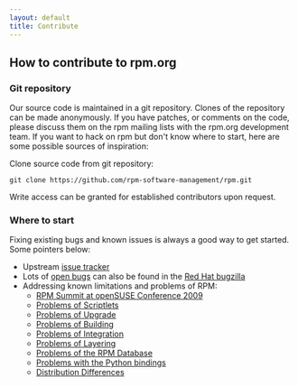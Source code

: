 ```yaml
---
layout: default
title: Contribute
---
```

## How to contribute to rpm.org

### Git repository

Our source code is maintained in a git repository. Clones of the repository can be made anonymously. If you have patches, or comments on the code, please discuss them on the rpm mailing lists with the rpm.org development team. If you want to hack on rpm but don't know where to start, here are some possible sources of inspiration:

Clone source code from git repository:

`git clone https://github.com/rpm-software-management/rpm.git`

Write access can be granted for established contributors upon request.

### Where to start

Fixing existing bugs and known issues is always a good way to get started.
Some pointers below:
* Upstream [issue tracker](https://github.com/rpm-software-management/rpm/issues)
* Lots of [open bugs](https://bugzilla.redhat.com/buglist.cgi?bug_status=NEW&bug_status=ASSIGNED&component=rpm&query_format=advanced) can also be found in the [Red Hat bugzilla](https://bugzilla.redhat.com/)
* Addressing known limitations and problems of RPM:
  * [RPM Summit at openSUSE Conference 2009](problems/summit2009.html)
  * [Problems of Scriptlets](problems/scriptlets.html)
  * [Problems of Upgrade](problems/upgrade.html)
  * [Problems of Building](problems/building.html)
  * [Problems of Integration](problems/integration.html)
  * [Problems of Layering](problems/layering.html)
  * [Problems of the RPM Database](problems/database.html)
  * [Problems with the Python bindings](problems/python_bindings.html)
  * [Distribution Differences](problems/distribution_differencies.html)


